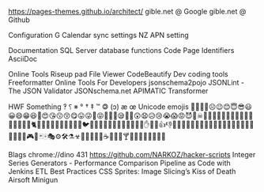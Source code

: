 https://pages-themes.github.io/architect/
gible.net @ Google
gible.net @ Github

Configuration
G Calendar sync settings
NZ APN setting

Documentation
SQL Server database functions
Code Page Identifiers
AsciiDoc

Online Tools
Riseup pad
File Viewer
CodeBeautify Dev coding tools
Freeformatter Online Tools For Developers
jsonschema2pojo
JSONLint - The JSON Validator
JSONschema.net
APIMATIC Transformer

  HWF Something ‽ ⸮ ※ ° † ‡ ™ 🄯 (ɔ) æ œ Unicode emojis
🙂🙃😕🙁☹😉😊😇😎😃😀😄😁😆🤣😍😘😗😚😋😛😜🤪😝🤔🤔🤔😪🤤🤢😲😧😥😢😭😱😡😈💀☠💩😺😸😹😻😼😼🙀😿😾🙈🙉🙊🐵🐺🦊🐈🦄🦓🦌🐮🐷🐭🐹🦇🐨🐼🐦🦉🐾🐉🦖💋💌💘💞💕💫💭💤✋🤟🤘👍👎🎅🧜‍♀️🧙🧙‍♀️🧚🧞🧞‍♀️🧟👯‍♀️🤺💆💏💑👣🎃🎄🎱🔮🎮🎲🃏🀄🎭⚙🛠⚗☣🏳️‍🌈🏴‍☠️🍰☕🍩🍵🍷🍸🍹🍺🥃🍆🥕🌽🥒🍌

Blags
chrome://dino 431
https://github.com/NARKOZ/hacker-scripts
Integer Series Generators - Performance Comparison
Pipeline as Code with Jenkins
ETL Best Practices
CSS Sprites: Image Slicing’s Kiss of Death
Airsoft Minigun